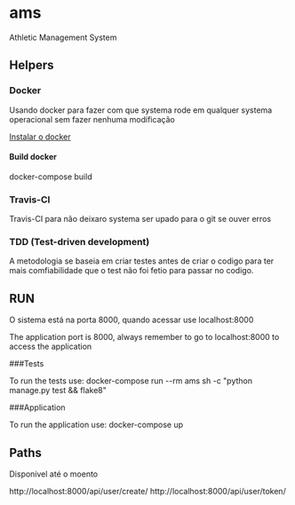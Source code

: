 # ams
Athletic Management System

## Helpers

### Docker
Usando docker para fazer com que systema rode em qualquer systema operacional sem fazer nenhuma modificação

[Instalar o docker](https://docs.docker.com/install/)

#### Build docker

docker-compose build

### Travis-CI
Travis-CI para não deixaro systema ser upado para o git se ouver erros

### TDD (Test-driven development)
A metodologia se baseia em criar testes antes de criar o codigo para ter mais comfiabilidade que o test não foi fetio para passar no codigo.

## RUN

O sistema está na porta 8000, quando acessar use localhost:8000

The application port is 8000, always remember to go to localhost:8000 to access the application

###Tests

To run the tests use:
docker-compose run --rm ams sh -c "python manage.py test && flake8"

###Application

To run the application use:
docker-compose up

## Paths

Disponivel até o moento

http://localhost:8000/api/user/create/
http://localhost:8000/api/user/token/
